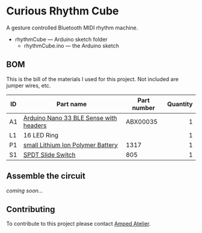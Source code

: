 # Curious Rhythm Cube
A gesture controlled Bluetooth MIDI rhythm machine.
* rhythmCube — Arduino sketch folder
    * rhythmCube.ino — the Arduino sketch

## BOM
This is the bill of the materials I used for this project. Not included are jumper wires, etc.

| ID | Part name | Part number | Quantity |
|-----|------|-----|---:|
| A1 | [Arduino Nano 33 BLE Sense with headers](https://store.arduino.cc/usa/nano-33-ble-sense-with-headers) | ABX00035 | 1 |
| L1 | 16 LED Ring | | 1 |
| P1 | [small Lithium Ion Polymer Battery](https://www.adafruit.com/product/1317) | 1317 | 1 |
| S1 | [SPDT Slide Switch](https://www.adafruit.com/product/805) | 805 | 1 |

## Assemble the circuit
*coming soon...*

## Contributing
To contribute to this project please contact [Amped Atelier](ampedatelier@gmail.com).